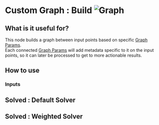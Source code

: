 # Custom Graph : Build ![Graph](https://img.shields.io/badge/Graph-37a573)

## What is it useful for?
This node builds a graph between input points based on specific [Graph Params](PCGExGraphParams.md).  
Each connected [Graph Params](PCGExGraphParams.md) will add metadata specific to it on the input points, so it can later be processed to get to more actionable results.

## How to use
### Inputs

## Solved : Default Solver

## Solved : Weighted Solver